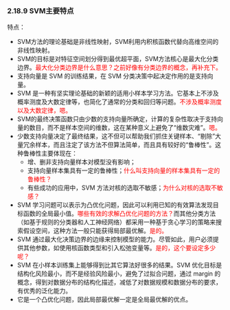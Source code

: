 

### 2.18.9 SVM主要特点

特点：

- SVM方法的理论基础是非线性映射，SVM利用内积核函数代替向高维空间的非线性映射。
- SVM的目标是对特征空间划分得到最优超平面，SVM方法核心是最大化分类边界。<span style="color:red;">最大化分类边界是什么意思？之前好像有分类边界的概念，再补充下。</span>
- 支持向量是 SVM 的训练结果，在 SVM 分类决策中起决定作用的是支持向量。
- SVM 是一种有坚实理论基础的新颖的适用小样本学习方法。它基本上不涉及概率测度及大数定律等，也简化了通常的分类和回归等问题。<span style="color:red;">不涉及概率测度以及大数定律，嗯。</span>
- SVM的最终决策函数只由少数的支持向量所确定，计算的复杂性取决于支持向量的数目，而不是样本空间的维数，这在某种意义上避免了“维数灾难”。<span style="color:red;">嗯。</span>
- 少数支持向量决定了最终结果，这不但可以帮助我们抓住关键样本、“剔除”大量冗余样本，而且注定了该方法不但算法简单，而且具有较好的“鲁棒性”。这种鲁棒性主要体现在：
	- 增、删非支持向量样本对模型没有影响；
	- 支持向量样本集具有一定的鲁棒性；<span style="color:red;">什么叫支持向量的样本集具有一定的鲁棒性？</span>
	- 有些成功的应用中，SVM 方法对核的选取不敏感；<span style="color:red;">为什么对核的选取不敏感？</span>
- SVM 学习问题可以表示为凸优化问题，因此可以利用已知的有效算法发现目标函数的全局最小值。<span style="color:red;">哪些有效的求解凸优化问题的方法？</span>而其他分类方法（如基于规则的分类器和人工神经网络）都采用一种基于贪心学习的策略来搜索假设空间，这种方法一般只能获得局部最优解。<span style="color:red;">是的。</span>
- SVM 通过最大化决策边界的边缘来控制模型的能力。尽管如此，用户必须提供其他参数，如使用核函数类型和引入松弛变量等。<span style="color:red;">是的，这个要设定多少呢？</span>
- SVM 在小样本训练集上能够得到比其它算法好很多的结果。SVM 优化目标是结构化风险最小，而不是经验风险最小，避免了过拟合问题，通过 margin 的概念，得到对数据分布的结构化描述，减低了对数据规模和数据分布的要求，有优秀的泛化能力。
- 它是一个凸优化问题，因此局部最优解一定是全局最优解的优点。
